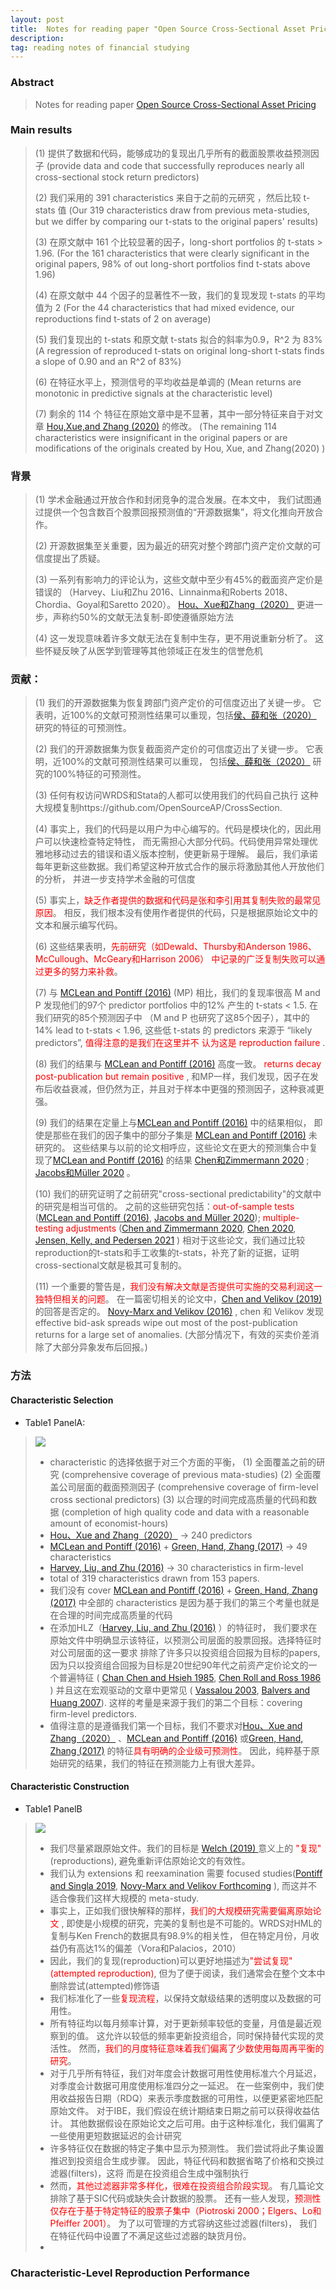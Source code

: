 ```yaml
---
layout: post 
title:  Notes for reading paper "Open Source Cross-Sectional Asset Pricing" 
description:    
tag: reading notes of financial studying
---
```


### Abstract
> Notes for reading paper 
>[Open Source Cross-Sectional Asset Pricing](http://dx.doi.org/10.1561/104.00000112)

### Main results
> (1) 提供了数据和代码，能够成功的复现出几乎所有的截面股票收益预测因子 
> (provide data and code that successfully reproduces nearly all cross-sectional stock return predictors)
> 
> (2) 我们采用的 391 characteristics 来自于之前的元研究 ，然后比较 t-stats 值
> (Our 319 characteristics draw from previous meta-studies, but we differ by comparing our
> t-stats to the original papers' results)
>
> (3) 在原文献中 161 个比较显著的因子，long-short portfolios 的 t-stats > 1.96.
> (For the 161 characteristics that were clearly significant in the original papers,
> 98% of out long-short portfolios find t-stats above 1.96) 
>
> (4) 在原文献中 44 个因子的显著性不一致，我们的复现发现 t-stats 的平均值为 2
> (For the 44 characteristics that had mixed evidence, our reproductions find
> t-stats of 2 on average)
> 
> (5) 我们复现出的 t-stats 和原文献 t-stats 拟合的斜率为0.9，R^2 为 83%
> (A regression of reproduced t-stats on original long-short t-stats finds a slope of 
> 0.90 and an R^2 of 83%)
>
> (6) 在特征水平上，预测信号的平均收益是单调的 (Mean returns are monotonic in predictive signals
> at the characteristic level)
> 
> (7) 剩余的 114 个 特征在原始文章中是不显著，其中一部分特征来自于对文章 
> [Hou,Xue,and Zhang (2020)](https://doi.org/10.1093/rfs/hhy131) 的修改。
> (The remaining 114 characteristics were insignificant in the original papers or are 
> modifications of the originals created by Hou, Xue, and Zhang(2020) )

### 背景

> (1) 学术金融通过开放合作和封闭竞争的混合发展。在本文中，
> 我们试图通过提供一个包含数百个股票回报预测值的“开源数据集”，将文化推向开放合作。
>
> (2) 开源数据集至关重要，因为最近的研究对整个跨部门资产定价文献的可信度提出了质疑。
>
> (3) 一系列有影响力的评论认为，这些文献中至少有45%的截面资产定价是错误的
> （Harvey、Liu和Zhu 2016、Linnainma和Roberts 2018、Chordia、Goyal和Saretto 2020）。
> [Hou、Xue和Zhang（2020）](https://doi.org/10.1093/rfs/hhy131) 
> 更进一步，声称约50%的文献无法复制-即使遵循原始方法
>
> (4) 这一发现意味着许多文献无法在复制中生存，更不用说重新分析了。
> 这些怀疑反映了从医学到管理等其他领域正在发生的信誉危机
>


### 贡献：
> (1) 我们的开源数据集为恢复跨部门资产定价的可信度迈出了关键一步。
> 它表明，近100%的文献可预测性结果可以重现，包括[侯、薛和张（2020）](https://doi.org/10.1093/rfs/hhy131) 
> 研究的特征的可预测性。
> 
> (2) 我们的开源数据集为恢复截面资产定价的可信度迈出了关键一步。
> 它表明，近100%的文献可预测性结果可以重现，
> 包括[侯、薛和张（2020）](https://doi.org/10.1093/rfs/hhy131) 研究的100%特征的可预测性。
>
> (3) 任何有权访问WRDS和Stata的人都可以使用我们的代码自己执行
> 这种大规模复制https://github.com/OpenSourceAP/CrossSection.
>
> (4) 事实上，我们的代码是以用户为中心编写的。代码是模块化的，因此用户可以快速检查特定特性，
> 而无需担心大部分代码。代码使用异常处理优雅地移动过去的错误和语义版本控制，使更新易于理解。
> 最后，我们承诺每年更新这些数据。我们希望这种开放式合作的展示将激励其他人开放他们的分析，
> 并进一步支持学术金融的可信度
>
> (5) 事实上，<font color=red>缺乏作者提供的数据和代码是张和李引用其复制失败的最常见原因</font>。
> 相反，我们根本没有使用作者提供的代码，只是根据原始论文中的文本和展示编写代码。
>
> (6) 这些结果表明，<font color=red>先前研究（如Dewald、Thursby和Anderson 1986、McCullough、McGeary和Harrison 2006）
> 中记录的广泛复制失败可以通过更多的努力来补救</font>。
>
> (7) 与 [MCLean and Pontiff (2016)](https://doi.org/10.1111/jofi.12365) (MP) 相比，我们的复现率很高
> M and P 发现他们的97个 predictor portfolios 中的12% 产生的 t-stats < 1.5. 
> 在我们研究的85个预测因子中 （M and P 也研究了这85个因子），其中的 14% lead to t-stats < 1.96,
> 这些低 t-stats 的 predictors 来源于 “likely predictors”, <font color=red>值得注意的是我们在这里并不
> 认为这是 reproduction failure </font>.  
> 
> (8) 我们的结果与 [MCLean and Pontiff (2016)](https://doi.org/10.1111/jofi.12365) 
> 高度一致。<font color=red> returns decay post-publication but remain positive </font>,
> 和MP一样，我们发现，因子在发布后收益衰减，但仍然为正，并且对于样本中更强的预测因子，这种衰减更强。
>
> (9) 我们的结果在定量上与[MCLean and Pontiff (2016)](https://doi.org/10.1111/jofi.12365) 中的结果相似，
>即使是那些在我们的因子集中的部分子集是 [MCLean and Pontiff (2016)](https://doi.org/10.1111/jofi.12365) 未研究的。
>这些结果与以前的论文相呼应，这些论文在更大的预测集合中复现了[MCLean and Pontiff (2016)](https://doi.org/10.1111/jofi.12365)
>的结果 [Chen和Zimmermann 2020](https://doi.org/10.1093/rapstu/raz011) ; 
> [Jacobs和Müller 2020](https://doi.org/10.1016/j.jfineco.2019.06.004) 。
>
> (10) 我们的研究证明了之前研究"cross-sectional predictability"的文献中的研究是相当可信的。
> 之前的这些研究包括：<font color=red>out-of-sample tests</font> 
>([MCLean and Pontiff (2016)](https://doi.org/10.1111/jofi.12365), 
> [Jacobs and Müller 2020](https://doi.org/10.1016/j.jfineco.2019.06.004)); <font color=red>multiple-testing 
> adjustments</font> ([Chen and Zimmermann 2020](https://doi.org/10.1093/rapstu/raz011),
> [Chen 2020]( https://doi.org/10.1111/jofi.13036), 
> [Jensen, Kelly, and Pedersen 2021](https://www.nber.org/papers/w28432) )
> 相对于这些论文，我们通过比较reproduction的t-stats和手工收集的t-stats，补充了新的证据，证明cross-sectional文献是极其可复制的。
> 
> (11) 一个重要的警告是，<font color=red>我们没有解决文献是否提供可实施的交易利润这一独特但相关的问题</font>。
> 在一篇密切相关的论文中，[Chen and Velikov (2019)](https://papers.ssrn.com/sol3/papers.cfm?abstract_id=3073681) 的回答是否定的。
> [Novy-Marx and Velikov (2016)](https://doi.org/10.1093/rfs/hhv063) , chen 和 Velikov 发现 effective bid-ask spreads wipe out 
> most of the post-publication returns for a large set of anomalies. 
> (大部分情况下，有效的买卖价差消除了大部分异象发布后回报。)

### 方法

#### Characteristic Selection 

* Table1 PanelA:
> ![](http://yangyuan16.github.io//images/posts/Quantitative_analysis/OS_CSAP_Table1_panelA.jpg) 
> * characteristic 的选择依据于对三个方面的平衡，
(1) 全面覆盖之前的研究 (comprehensive coverage of previous mata-studies)
(2) 全面覆盖公司层面的截面预测因子 (comprehensive coverage of firm-level cross sectional predictors)
(3) 以合理的时间完成高质量的代码和数据 (completion of high quality code and data with a reasonable 
 amount of economist-hours)
> * [Hou、Xue and Zhang（2020）](https://doi.org/10.1093/rfs/hhy131) -> 240 predictors
> * [MCLean and Pontiff (2016)](https://doi.org/10.1111/jofi.12365) +   [Green, Hand, Zhang (2017)](https://doi.org/10.1093/rfs/hhx019) ->  49 characteristics
> * [Harvey, Liu, and Zhu (2016)](https://doi.org/10.1093/rfs/hhv059) -> 30 characteristics in firm-level 
> * total of 319 characteristics drawn from 153 papers.
> * 我们没有 cover [MCLean and Pontiff (2016)](https://doi.org/10.1111/jofi.12365) +   [Green, Hand, Zhang (2017)](https://doi.org/10.1093/rfs/hhx019)
中全部的 characteristics 是因为基于我们的第三个考量也就是在合理的时间完成高质量的代码
> * 在添加HLZ（[Harvey, Liu, and Zhu (2016)](https://doi.org/10.1093/rfs/hhv059) ）的特征时，
我们要求在原始文件中明确显示该特征，以预测公司层面的股票回报。选择特征时对公司层面的这一要求
排除了许多只以投资组合回报为目标的papers, 
因为只以投资组合回报为目标是20世纪90年代之前资产定价论文的一个普遍特征 (
[Chan Chen and Hsieh 1985](https://doi.org/10.1016/0304-405X(85)90008-X), 
[Chen Roll and Ross 1986](https://www.jstor.org/stable/2352710) ) 
并且这在宏观驱动的文章中更常见 (
[Vassalou 2003](https://doi.org/10.1016/S0304-405X(02)00248-9), 
[Balvers and Huang 2007](https://doi.org/10.1016/j.jfineco.2006.09.004)). 
这样的考量是来源于我们的第二个目标：covering firm-level predictors.
> * 值得注意的是遵循我们第一个目标，我们不要求对[Hou、Xue and Zhang（2020）](https://doi.org/10.1093/rfs/hhy131)
、[MCLean and Pontiff (2016)](https://doi.org/10.1111/jofi.12365)
或[Green, Hand, Zhang (2017)](https://doi.org/10.1093/rfs/hhx019) 的特征<font color=red>具有明确的企业级可预测性</font>。
因此，纯粹基于原始研究的结果，我们的特征在预测能力上有很大差异。

#### Characteristic Construction

* Table1 PanelB
> ![](http://yangyuan16.github.io//images/posts/Quantitative_analysis/OS_CSAP_Table1_panelB.jpg) 
> * 我们尽量紧跟原始文件。我们的目标是 [ Welch (2019) ](http://dx.doi.org/10.1561/104.00000082) 
意义上的 <font color=red>"复现" </font> (reproductions), 避免重新评估原始论文的有效性。
> * 我们认为 extensions 和 reexamination 需要 focused studies([Pontiff and Singla 2019](),
 [Novy-Marx and Velikov Forthcoming]() ), 而这并不适合像我们这样大规模的 meta-study. 
> * 事实上，正如我们很快解释的那样，<font color=red>我们的大规模研究需要偏离原始论文 </font>,
即使是小规模的研究，完美的复制也是不可能的。WRDS对HML的复制与Ken French的数据具有98.9%的相关性，
但在特定月份，月收益仍有高达1%的偏差（Vora和Palacios，2010）  
> * 因此，我们的复现(reproduction)可以更好地描述为<font color=red>"尝试复现"(attempted reproduction)</font>,
但为了便于阅读，我们通常会在整个文本中删除尝试(attempted)修饰语
> * 我们标准化了一些<font color=red>复现流程</font>，以保持文献级结果的透明度以及数据的可用性。
> * 所有特征均以每月频率计算，对于更新频率较低的变量，月值是最近观察到的值。
这允许以较低的频率更新投资组合，同时保持替代实现的灵活性。
然而，<font color = red>我们的月度特征意味着我们偏离了少数使用每周再平衡的研究</font>。
> * 对于几乎所有特征，我们对年度会计数据可用性使用标准六个月延迟，
对季度会计数据可用度使用标准四分之一延迟。
在一些案例中，我们使用收益报告日期（RDQ）来表示季度数据的可用性，以便更紧密地匹配原始文件。
对于IBE，我们假设在统计期结束日期之前可以获得收益估计。
其他数据假设在原始论文之后可用。由于这种标准化，我们偏离了一些使用更短数据延迟的会计研究
> * 许多特征仅在数据的特定子集中显示为预测性。
我们尝试将此子集设置推迟到投资组合生成步骤。
因此，特征代码和数据省略了价格和交换过滤器(filters)，这将
而是在投资组合生成中强制执行
> * 然而，<font color=red>其他过滤器非常多样化，很难在投资组合阶段实现</font>。
有几篇论文排除了基于SIC代码或缺失会计数据的股票。
还有一些人发现，<font color=red>预测性仅存在于基于特定特征的股票子集中（Piotroski 2000；Elgers、Lo和Pfeiffer 2001）</font>。
为了以可管理的方式容纳这些过滤器(filters)，
我们在特征代码中设置了不满足这些过滤器的缺货月份。
> * 
>

### Characteristic-Level Reproduction Performance
